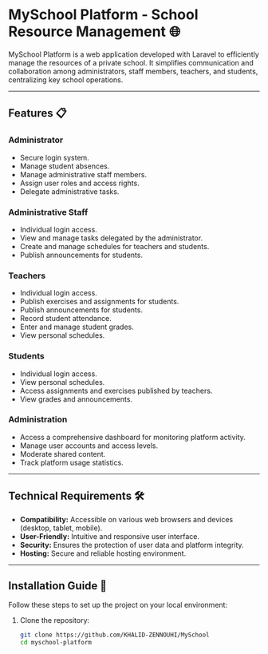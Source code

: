 # **MySchool Platform - School Resource Management** 🌐

MySchool Platform is a web application developed with Laravel to efficiently manage the resources of a private school. It simplifies communication and collaboration among administrators, staff members, teachers, and students, centralizing key school operations.

---

## **Features** 📋

### **Administrator**
- Secure login system.
- Manage student absences.
- Manage administrative staff members.
- Assign user roles and access rights.
- Delegate administrative tasks.

### **Administrative Staff**
- Individual login access.
- View and manage tasks delegated by the administrator.
- Create and manage schedules for teachers and students.
- Publish announcements for students.

### **Teachers**
- Individual login access.
- Publish exercises and assignments for students.
- Publish announcements for students.
- Record student attendance.
- Enter and manage student grades.
- View personal schedules.

### **Students**
- Individual login access.
- View personal schedules.
- Access assignments and exercises published by teachers.
- View grades and announcements.

### **Administration**
- Access a comprehensive dashboard for monitoring platform activity.
- Manage user accounts and access levels.
- Moderate shared content.
- Track platform usage statistics.

---

## **Technical Requirements** 🛠️
- **Compatibility:** Accessible on various web browsers and devices (desktop, tablet, mobile).
- **User-Friendly:** Intuitive and responsive user interface.
- **Security:** Ensures the protection of user data and platform integrity.
- **Hosting:** Secure and reliable hosting environment.

---

## **Installation Guide** 🚀

Follow these steps to set up the project on your local environment:

1. Clone the repository:
   ```bash
   git clone https://github.com/KHALID-ZENNOUHI/MySchool
   cd myschool-platform
